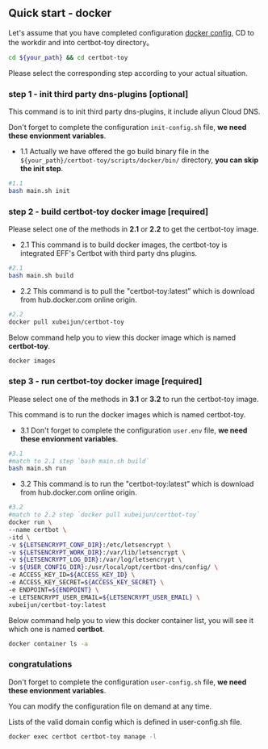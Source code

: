## Quick start - docker

Let's assume that you have completed configuration [docker config](../config/docker-en.md), CD to the workdir and into certbot-toy directory。

```sh
cd ${your_path} && cd certbot-toy
```

Please select the corresponding step according to your actual situation.

### step 1 - init third party dns-plugins [optional]

This command is to init third party dns-plugins, it include aliyun Cloud DNS.

Don't forget to complete the configuration `init-config.sh` file, **we need these envionment variables**.

- 1.1 Actually we have offered the go build binary file in the `${your_path}/certbot-toy/scripts/docker/bin/` directory, **you can skip the init step**.

```sh
#1.1
bash main.sh init
```

### step 2 - build certbot-toy docker image [required]

Please select one of the methods in **2.1** or **2.2** to get the certbot-toy image.

- 2.1 This command is to build docker images, the certbot-toy is integrated EFF's Certbot with third party dns plugins.

```sh
#2.1
bash main.sh build
```

- 2.2 This command is to pull the "certbot-toy:latest” which is download from hub.docker.com online origin.

```sh
#2.2
docker pull xubeijun/certbot-toy

```

Below command help you to view this docker image which is named **certbot-toy**.
```sh
docker images

```

### step 3 - run certbot-toy docker image [required]

Please select one of the methods in **3.1** or **3.2** to run the certbot-toy image.

This command is to run the docker images which is named certbot-toy.

- 3.1 Don't forget to complete the configuration `user.env` file, **we need these envionment variables**.

```sh
#3.1
#match to 2.1 step `bash main.sh build`
bash main.sh run
```

- 3.2 This command is to run the "certbot-toy:latest” which is download from hub.docker.com online origin.

```sh
#3.2
#match to 2.2 step `docker pull xubeijun/certbot-toy`
docker run \
--name certbot \
-itd \
-v ${LETSENCRYPT_CONF_DIR}:/etc/letsencrypt \
-v ${LETSENCRYPT_WORK_DIR}:/var/lib/letsencrypt \
-v ${LETSENCRYPT_LOG_DIR}:/var/log/letsencrypt \
-v ${USER_CONFIG_DIR}:/usr/local/opt/certbot-dns/config/ \
-e ACCESS_KEY_ID=${ACCESS_KEY_ID} \
-e ACCESS_KEY_SECRET=${ACCESS_KEY_SECRET} \
-e ENDPOINT=${ENDPOINT} \
-e LETSENCRYPT_USER_EMAIL=${LETSENCRYPT_USER_EMAIL} \
xubeijun/certbot-toy:latest

```

Below command help you to view this docker container list, you will see it which one is named **certbot**.

```sh
docker container ls -a

```

### congratulations

Don't forget to complete the configuration `user-config.sh` file, **we need these envionment variables**.

You can modify the configuration file on demand at any time.

Lists of the valid domain config which is defined in user-config.sh file.

```sh
docker exec certbot certbot-toy manage -l
```
